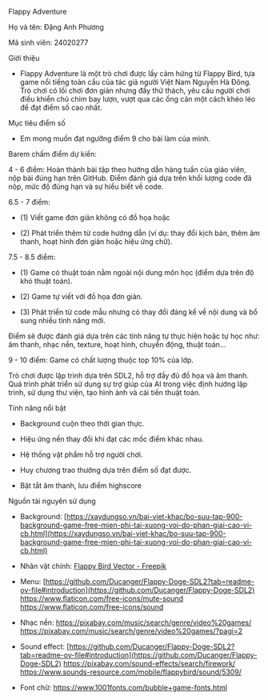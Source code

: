 Flappy Adventure

Họ và tên: Đặng Anh Phương

Mã sinh viên: 24020277

Giới thiệu

- Flappy Adventure là một trò chơi được lấy cảm hứng từ Flappy Bird, tựa game nổi tiếng toàn cầu của tác giả người Việt Nam Nguyễn Hà Đông. Trò chơi có lối chơi đơn giản nhưng đầy thử thách, yêu cầu người chơi điều khiển chú chim bay lượn, vượt qua các ống cản một cách khéo léo để đạt điểm số cao nhất.

Mục tiêu điểm số

- Em mong muốn đạt ngưỡng điểm 9 cho bài làm của mình.

Barem chấm điểm dự kiến:

 4 - 6 điểm: Hoàn thành bài tập theo hướng dẫn hàng tuần của giáo viên, nộp bài đúng hạn trên GitHub. Điểm đánh giá dựa trên khối lượng code đã nộp, mức độ đúng hạn và sự hiểu biết về code.

 6.5 - 7 điểm:

- (1) Viết game đơn giản không có đồ họa hoặc

-  (2) Phát triển thêm từ code hướng dẫn (ví dụ: thay đổi kịch bản, thêm âm thanh, hoạt hình đơn giản hoặc hiệu ứng chữ).

 7.5 - 8.5 điểm:

-  (1) Game có thuật toán nằm ngoài nội dung môn học (điểm dựa trên độ khó thuật toán).

-  (2) Game tự viết với đồ họa đơn giản.

-  (3) Phát triển từ code mẫu nhưng có thay đổi đáng kể về nội dung và bổ sung nhiều tính năng mới.

Điểm sẽ được đánh giá dựa trên các tính năng tự thực hiện hoặc tự học như: âm thanh, nhạc nền, texture, hoạt hình, chuyển động, thuật toán...

 9 - 10 điểm: Game có chất lượng thuộc top 10% của lớp.

Trò chơi được lập trình dựa trên SDL2, hỗ trợ đầy đủ đồ họa và âm thanh. Quá trình phát triển sử dụng sự trợ giúp của AI trong việc định hướng lập trình, sử dụng thư viện, tạo hình ảnh và cải tiến thuật toán.

Tính năng nổi bật

- Background cuộn theo thời gian thực.

- Hiệu ứng nền thay đổi khi đạt các mốc điểm khác nhau.

- Hệ thống vật phẩm hỗ trợ người chơi.

- Huy chương trao thưởng dựa trên điểm số đạt được.

- Bật tắt âm thanh, lưu điểm highscore

Nguồn tài nguyên sử dụng

- Background: [https://xaydungso.vn/bai-viet-khac/bo-suu-tap-900-background-game-free-mien-phi-tai-xuong-voi-do-phan-giai-cao-vi-cb.html](https://xaydungso.vn/bai-viet-khac/bo-suu-tap-900-background-game-free-mien-phi-tai-xuong-voi-do-phan-giai-cao-vi-cb.html)

- Nhân vật chính: [Flappy Bird Vector - Freepik](https://www.freepik.com/free-photos-vectors/flappy-bird)

- Menu: [https://github.com/Ducanger/Flappy-Doge-SDL2?tab=readme-ov-file#introduction](https://github.com/Ducanger/Flappy-Doge-SDL2)
      https://www.flaticon.com/free-icons/mute-sound
      https://www.flaticon.com/free-icons/sound

- Nhạc nền: https://pixabay.com/music/search/genre/video%20games/ https://pixabay.com/music/search/genre/video%20games/?pagi=2

- Sound effect:  [https://github.com/Ducanger/Flappy-Doge-SDL2?tab=readme-ov-file#introduction](https://github.com/Ducanger/Flappy-Doge-SDL2)
                 https://pixabay.com/sound-effects/search/firework/   https://www.sounds-resource.com/mobile/flappybird/sound/5309/

- Font chữ: https://www.1001fonts.com/bubble+game-fonts.html
